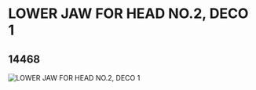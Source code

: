 # LOWER JAW FOR HEAD NO.2, DECO 1
## 14468
![LOWER JAW FOR HEAD NO.2, DECO 1](https://lc-www-live-s.legocdn.com/media/bricks/5/2/6039778.jpg)